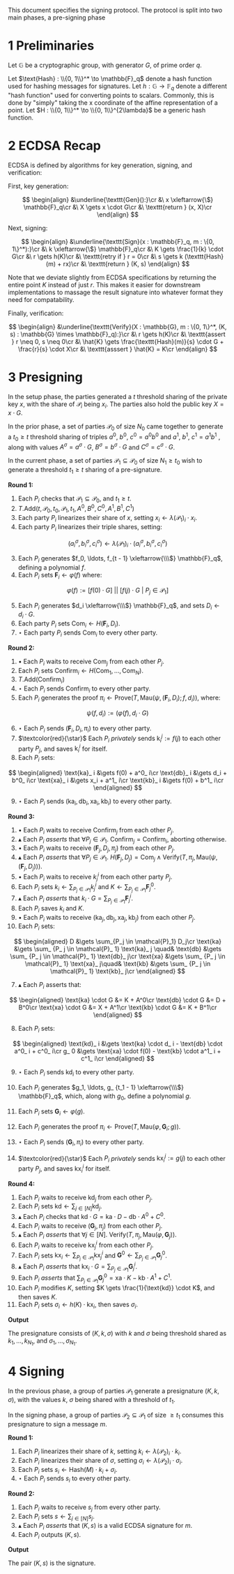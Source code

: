 This document specifies the signing protocol.
The protocol is split into two main phases, a pre-signing phase

# 1 Preliminaries

Let $\mathbb{G}$ be a cryptographic group, with generator $G$, of prime order $q$.

Let $\text{Hash} : \\{0, 1\\}^* \to \mathbb{F}_q$ denote a hash function used for hashing messages
for signatures.
Let $h : \mathbb{G} \to \mathbb{F}_q$ denote a different "hash function" used for converting points to scalars.
Commonly, this is done by "simply" taking the x coordinate of the affine
representation of a point.
Let $H : \\{0, 1\\}^* \to \\{0, 1\\}^{2\lambda}$ be a generic hash function.

# 2 ECDSA Recap

ECDSA is defined by algorithms for key generation, signing, and verification:

First, key generation:

$$
\begin{align}
&\underline{\texttt{Gen}():}\cr
&\ x \xleftarrow{\$} \mathbb{F}_q\cr
&\ X \gets x \cdot G\cr
&\ \texttt{return } (x, X)\cr
\end{align}
$$

Next, signing:

$$
\begin{align}
&\underline{\texttt{Sign}(x : \mathbb{F}_q, m : \{0, 1\}^*):}\cr
&\ k \xleftarrow{\$} \mathbb{F}_q\cr
&\ K \gets \frac{1}{k} \cdot G\cr
&\ r \gets h(K)\cr
&\ \texttt{retry if } r = 0\cr
&\ s \gets k (\texttt{Hash}(m) + rx)\cr
&\ \texttt{return } (K, s)
\end{align}
$$

Note that we deviate slightly from ECDSA specifications by returning
the entire point $K$ instead of just $r$.
This makes it easier for downstream implementations to massage
the result signature into whatever format they need for compatability.

Finally, verification:

$$
\begin{align}
&\underline{\texttt{Verify}(X : \mathbb{G}, m : \{0, 1\}^*, (K, s) : \mathbb{G} \times \mathbb{F}_q):}\cr
&\ r \gets h(K)\cr
&\ \texttt{assert } r \neq 0, s \neq 0\cr
&\ \hat{K} \gets \frac{\texttt{Hash}(m)}{s} \cdot G + \frac{r}{s} \cdot X\cr
&\ \texttt{asssert } \hat{K} = K\cr
\end{align}
$$

# 3 Presigning

In the setup phase, the parties generated a $t$ threshold sharing
of the private key $x$, with the share of $\mathcal{P}_i$ being $x_i$.
The parties also hold the public key $X = x \cdot G$.

In the prior phase, a set of parties $\mathcal{P}_0$ of size $N_0$
came together to generate a $t_0 \geq t$ threshold sharing of triples $a^0$, $b^0$, $c^0 = a^0 b^0$
and $a^1$, $b^1$, $c^1 = a^1 b^1$ , along with values $A^\sigma = a^\sigma \cdot G$, $B^\sigma = b^\sigma \cdot G$ and $C^\sigma = c^\sigma \cdot G$.

In the current phase, a set of parties $\mathcal{P}_1 \subseteq \mathcal{P}_0$
of size $N_1 \geq t_0$ wish to generate a threshold $t_1 \geq t$ sharing
of a pre-signature.

**Round 1:**

1. Each $P_i$ checks that $\mathcal{P}_1 \subseteq \mathcal{P}_0$, and $t_1 \geq t$.
1. $T.\text{Add}(t, \mathcal{P}_0, t_0, \mathcal{P}_1, t_1, A^0, B^0, C^0, A^1, B^1, C^1)$
2. Each party $P_i$ linearizes their share of $x$, setting $x_i \gets \lambda(\mathcal{P}_1)_i \cdot x_i$.
3. Each party $P_i$ linearizes their triple shares, setting:

$$
(a_i^\sigma, b_i^\sigma, c_i^\sigma) \gets \lambda(\mathcal{P}_1)_i \cdot (a_i^\sigma, b_i^\sigma, c_i^\sigma)
$$

3. Each $P_i$ generates $f_0, \ldots, f_{t - 1} \xleftarrow{\\\$} \mathbb{F}_q$, defining a polynomial $f$.
4. Each $P_i$ sets $\textbf{F}_ i \gets \varphi(f)$ where:

$$
\varphi(f) := [f(0) \cdot G]\ ||\ \left[f(j) \cdot G \ |\ P_j \in \mathcal{P}_1 \right]
$$

5. Each $P_i$ generates $d_i \xleftarrow{\\\$} \mathbb{F}_q$, and sets $D_i \gets d_i \cdot G$.
6. Each party $P_i$ sets $\text{Com}_i \gets H(\textbf{F}_i, D_i)$.
7. $\star$ Each party $P_i$ sends $\text{Com}_i$ to every other party.

**Round 2:**

1. $\bullet$ Each $P_i$ waits to receive $\text{Com}_j$ from each other $P_j$.
2. Each $P_i$ sets $\text{Confirm}_i \gets H(\text{Com}_1, \ldots, \text{Com}_N)$.
3. $T.\text{Add}(\text{Confirm}_i)$
4. $\star$ Each $P_i$ sends $\text{Confirm}_i$ to every other party.
5. Each $P_i$ generates the proof $\pi_i \gets \text{Prove}(T, \text{Mau}(\psi, (\textbf{F}_i, D_i); f, d_i))$, where:

$$
\psi(f, d_i) := (\varphi(f), d_i \cdot G)
$$

6. $\star$ Each $P_i$ sends $(\textbf{F}_i, D_i, \pi_i)$ to every other party.
7. $\textcolor{red}{\star}$ Each $P_i$ *privately* sends $\text{k}_i^j := f(j)$ to each other party $P_j$, and saves $\text{k}_i^i$ for itself.
8. Each $P_i$ sets:

$$
\begin{aligned}
\text{ka}_ i &\gets f(0) + a^0_ i\cr
\text{db}_ i &\gets d_i + b^0_ i\cr
\text{xa}_ i &\gets x_i + a^1_ i\cr
\text{kb}_ i &\gets f(0) + b^1_ i\cr
\end{aligned}
$$

9. $\star$ Each $P_i$ sends $(\text{ka}_i, \text{db}_i, \text{xa}_i, \text{kb}_i)$ to every other party.

**Round 3:**

1. $\bullet$ Each $P_i$ waits to receive $\text{Confirm}_j$ from each other $P_j$.
2. $\blacktriangle$ Each $P_i$ *asserts* that $\forall P_j \in \mathcal{P}_1.\ \text{Confirm}_j = \text{Confirm}_i$, aborting otherwise.
3. $\bullet$ Each $P_i$ waits to receive $(\textbf{F}_j, D_j, \pi_j)$ from each other $P_j$.
4. $\blacktriangle$ Each $P_i$ *asserts* that $\forall P_j \in \mathcal{P}_1.\ H(\textbf{F}_ j, D_ j) = \text{Com}_ j \land \text{Verify}(T, \pi_ j, \text{Mau}(\psi, (\textbf{F}_ j, D_ j)))$.
5. $\bullet$ Each $P_i$ waits to receive $k_j^i$ from each other party $P_j$.
6. Each $P_i$ sets $k_i \gets \sum_{P_j \in \mathcal{P}_1} k_j^i$ and $K \gets \sum_{P_j \in \mathcal{P}_1} \textbf{F}_j^0$.
7. $\blacktriangle$ Each $P_i$ *asserts* that $k_i \cdot G = \sum_{P_j \in \mathcal{P}_1} \textbf{F}_j^i$.
8. Each $P_i$ saves $k_i$ and $K$.
5. $\bullet$ Each $P_i$ waits to receive $(\text{ka}_j, \text{db}_j, \text{xa}_j, \text{kb}_j)$ from each other $P_j$.
6. Each $P_i$ sets:

$$
\begin{aligned}
D &\gets \sum_{P_j \in \mathcal{P}_1} D_j\cr
\text{ka} &\gets \sum_ {P_ j \in \mathcal{P}_ 1} \text{ka}_ j \quad&
\text{db} &\gets \sum_ {P_ j \in \mathcal{P}_ 1} \text{db}_ j\cr
\text{xa} &\gets \sum_ {P_ j \in \mathcal{P}_ 1} \text{xa}_ j\quad&
\text{kb} &\gets \sum_ {P_ j \in \mathcal{P}_ 1} \text{kb}_ j\cr
\end{aligned}
$$

7. $\blacktriangle$ Each $P_i$ asserts that:

$$
\begin{aligned}
\text{ka} \cdot G &= K + A^0\cr
\text{db} \cdot G &= D + B^0\cr
\text{xa} \cdot G &= X + A^1\cr
\text{kb} \cdot G &= K + B^1\cr
\end{aligned}
$$

8. Each $P_i$ sets:

$$
\begin{aligned}
\text{kd}_ i &\gets \text{ka} \cdot d_ i - \text{db} \cdot a^0_ i + c^0_ i\cr
g_ 0 &\gets \text{xa} \cdot f(0) - \text{kb} \cdot a^1_ i + c^1_ i\cr
\end{aligned}
$$

9. $\star$ Each $P_i$ sends $\text{kd}_i$ to every other party.

10. Each $P_i$ generates $g_1, \ldots, g_ {t_1 - 1} \xleftarrow{\\\$} \mathbb{F}_q$, which, along with $g_0$, define a polynomial $g$.
11. Each $P_i$ sets $\textbf{G}_i \gets \varphi(g)$.

12. Each $P_i$ generates the proof $\pi_i \gets \text{Prove}(T, \text{Mau}(\varphi, \textbf{G}_i; g))$.
13. $\star$ Each $P_i$ sends $(\textbf{G}_i, \pi_i)$ to every other party.
14. $\textcolor{red}{\star}$ Each $P_i$ *privately* sends $\text{kx}_i^j := g(j)$ to each other party $P_j$, and saves $\text{kx}_i^i$ for itself.

**Round 4:**

1. Each $P_i$ waits to receive $\text{kd}_j$ from each other $P_j$.
2. Each $P_i$ sets $\text{kd} \gets \sum_{j \in [N]} \text{kd}_j$.
3. $\blacktriangle$ Each $P_i$ checks that $\text{kd} \cdot G = \text{ka} \cdot D - \text{db} \cdot A^0 + C^0$.
4. Each $P_i$ waits to receive $(\textbf{G}_j, \pi_j)$ from each other $P_j$.
5. $\blacktriangle$ Each $P_i$ *asserts* that $\forall j \in [N].\ \text{Verify}(T, \pi_j, \text{Mau}(\varphi, \textbf{G}_j))$.
6. Each $P_i$ waits to receive $\text{kx}_j^i$ from each other $P_j$.
7. Each $P_i$ sets $\text{kx}_ i \gets \sum_{P_j \in \mathcal{P}_1} \text{kx}^i_ j$ and $\textbf{G}^0 \gets \sum_{P_j \in \mathcal{P}_1} \textbf{G}_j^0$.
8. $\blacktriangle$ Each $P_i$ *asserts* that $\text{kx}_ i \cdot G = \sum_{P_j \in \mathcal{P}_1} \textbf{G}_j^i$.
9. Each $P_i$ *asserts* that $\sum_{P_j \in \mathcal{P}_1} \textbf{G}^0_j = \text{xa} \cdot K - \text{kb} \cdot A^1 + C^1$.
10. Each $P_i$ modifies $K$, setting $K \gets \frac{1}{\text{kd}} \cdot K$, and then saves $K$.
11. Each $P_i$ sets $\sigma_i \gets h(K) \cdot \text{kx}_i$, then saves $\sigma_i$.

**Output**

The presignature consists of $(K, k, \sigma)$ with $k$ and $\sigma$ being
threshold shared as $k_1, \ldots, k_{N_1}$, and $\sigma_1, \ldots, \sigma_{N_1}$.

# 4 Signing

In the previous phase, a group of parties $\mathcal{P}_1$
generate a presignature $(K, k, \sigma)$, with the values
$k$, $\sigma$ being shared with a threshold of $t_1$.

In the signing phase, a group of parties $\mathcal{P}_2 \subseteq \mathcal{P}_1$ of size $\geq t_1$ consumes this presignature
to sign a message $m$.

**Round 1:**

1. Each $P_i$ linearizes their share of $k$, setting $k_i \gets \lambda(\mathcal{P}_2)_i \cdot k_i$.
2. Each $P_i$ linearizes their share of $\sigma$, setting $\sigma_i \gets \lambda(\mathcal{P}_2)_i \cdot \sigma_i$.
3. Each $P_i$ sets $s_i \gets \text{Hash}(M) \cdot k_i + \sigma_i$.
4. $\star$ Each $P_i$ sends $s_i$ to every other party.

**Round 2:**

1. Each $P_i$ waits to receive $s_j$ from every other party.
2. Each $P_i$ sets $s \gets \sum_{j \in [N]} s_j$.
3. $\blacktriangle$ Each $P_i$ *asserts* that $(K, s)$ is a valid ECDSA signature for $m$.
4. Each $P_i$ outputs $(K, s)$.

**Output**

The pair $(K, s)$ is the signature.

